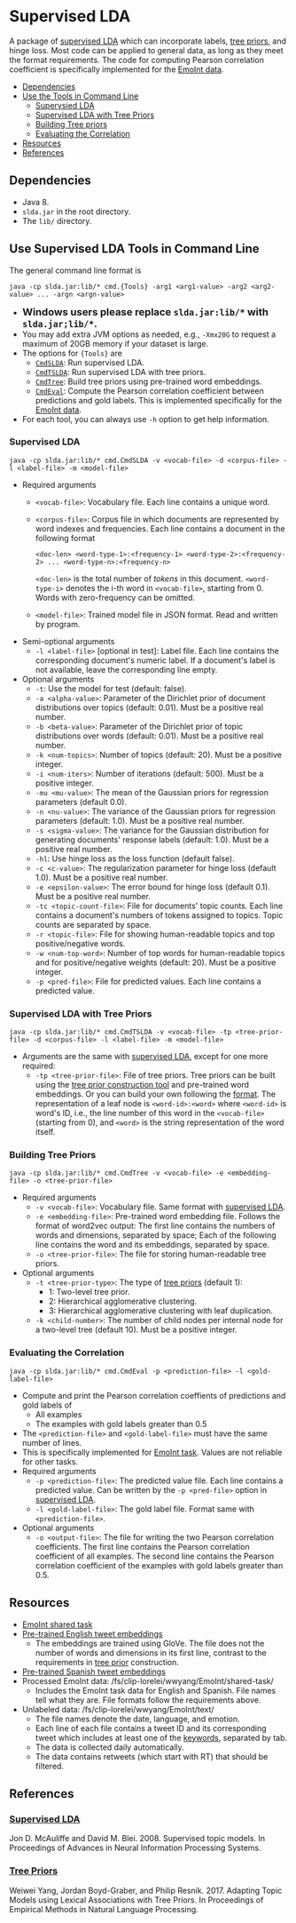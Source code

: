 # <h1 id="top">Supervised LDA</h1>A package of [supervised LDA](#slda_ref) which can incorporate labels, [tree priors](#tree_prior_ref), and hinge loss. Most code can be applied to general data, as long as they meet the format requirements. The code for computing Pearson correlation coefficient is specifically implemented for the [EmoInt data](https://competitions.codalab.org/competitions/17751).* [Dependencies](#dependencies)* [Use the Tools in Command Line](#command)	* [Supervsied LDA](#slda)	* [Supervised LDA with Tree Priors](#tslda)	* [Building Tree priors](#tree_prior)	* [Evaluating the Correlation](#pearson)* [Resources](#resources)* [References](#refs)## <h2 id="dependencies">Dependencies</h2>- Java 8.- `slda.jar` in the root directory.- The `lib/` directory.## <h2 id="command">Use Supervised LDA Tools in Command Line</h2>The general command line format is```java -cp slda.jar:lib/* cmd.{Tools} -arg1 <arg1-value> -arg2 <arg2-value> ... -argn <argn-value>```- **<font size=4>Windows users please replace `slda.jar:lib/*` with `slda.jar;lib/*`.</font>**- You may add extra JVM options as needed, e.g., `-Xmx20G` to request a maximum of 20GB memory if your dataset is large.- The options for `{Tools}` are	- [`CmdSLDA`](#slda): Run supervised LDA.	- [`CmdTSLDA`](#tslda): Run supervised LDA with tree priors.	- [`CmdTree`](#tree_prior): Build tree priors using pre-trained word embeddings.	- [`CmdEval`](#pearson): Compute the Pearson correlation coefficient between predictions and gold labels. This is implemented specifically for the [EmoInt data](https://competitions.codalab.org/competitions/17751).- For each tool, you can always use `-h` option to get help information.### <h3 id="slda">Supervised LDA</h3>```java -cp slda.jar:lib/* cmd.CmdSLDA -v <vocab-file> -d <corpus-file> -l <label-file> -m <model-file>```- Required arguments	- `<vocab-file>`: Vocabulary file. Each line contains a unique word.	- `<corpus-file>`: Corpus file in which documents are represented by word indexes and frequencies. Each line contains a document in the following format			```		<doc-len> <word-type-1>:<frequency-1> <word-type-2>:<frequency-2> ... <word-type-n>:<frequency-n>		```			`<doc-len>` is the total number of *tokens* in this document. `<word-type-i>` denotes the i-th word in `<vocab-file>`, starting from 0. Words with zero-frequency can be omitted.	- `<model-file>`: Trained model file in JSON format. Read and written by program.- Semi-optional arguments	- `-l <label-file>` [optional in test]: Label file. Each line contains the corresponding document's numeric label. If a document's label is not available, leave the corresponding line empty.- Optional arguments	- `-t`: Use the model for test (default: false).	- `-a <alpha-value>`: Parameter of the Dirichlet prior of document distributions over topics (default: 0.01). Must be a positive real number.	- `-b <beta-value>`: Parameter of the Dirichlet prior of topic distributions over words (default: 0.01). Must be a positive real number.	- `-k <num-topics>`: Number of topics (default: 20). Must be a positive integer.	- `-i <num-iters>`: Number of iterations (default: 500). Must be a positive integer.	- `-mu <mu-value>`: The mean of the Gaussian priors for regression parameters (default 0.0).	- `-n <nu-value>`: The variance of the Gaussian priors for regression parameters (default: 1.0). Must be a positive real number.	- `-s <sigma-value>`: The variance for the Gaussian distribution for generating documents' response labels (default: 1.0). Must be a positive real number.	- `-hl`: Use hinge loss as the loss function (default false).	- `-c <c-value>`: The regularization parameter for hinge loss (default 1.0). Must be a positive real number.	- `-e <epsilon-value>`: The error bound for hinge loss (default 0.1). Must be a positive real number.	- `-tc <topic-count-file>`: File for documents' topic counts. Each line contains a document's numbers of tokens assigned to topics. Topic counts are separated by space.	- `-r <topic-file>`: File for showing human-readable topics and top positive/negative words.	- `-w <num-top-word>`: Number of top words for human-readable topics and for positive/negative weights (default: 20). Must be a positive integer.	- `-p <pred-file>`: File for predicted values. Each line contains a predicted value.### <h3 id="tslda">Supervised LDA with Tree Priors</h3>```java -cp slda.jar:lib/* cmd.CmdTSLDA -v <vocab-file> -tp <tree-prior-file> -d <corpus-file> -l <label-file> -m <model-file>```- Arguments are the same with [supervised LDA](#slda), except for one more required:	- `-tp <tree-prior-file>`: File of tree priors. Tree priors can be built using the [tree prior construction tool](#tree_prior) and pre-trained word embeddings. Or you can build your own following the [format](https://stackoverflow.com/a/1649223). The representation of a leaf node is `<word-id>:<word>` where `<word-id>` is word's ID, i.e., the line number of this word in the `<vocab-file>` (starting from 0), and `<word>` is the string representation of the word itself.### <h3 id="tree_prior">Building Tree Priors</h3>```java -cp slda.jar:lib/* cmd.CmdTree -v <vocab-file> -e <embedding-file> -o <tree-prior-file>```- Required arguments	- `-v <vocab-file>`: Vocabulary file. Same format with [supervised LDA](#slda).	- `-e <embedding-file>`: Pre-trained word embedding file. Follows the format of word2vec output: The first line contains the numbers of words and dimensions, separated by space; Each of the following line contains the word and its embeddings, separated by space.	- `-o <tree-prior-file>`: The file for storing human-readable tree priors.- Optional arguments	- `-t <tree-prior-type>`: The type of [tree priors](#tree_prior_ref) (default 1):		- 1: Two-level tree prior.		- 2: Hierarchical agglomerative clustering.		- 3: Hierarchical agglomerative clustering with leaf duplication.	- `-k <child-number>`: The number of child nodes per internal node for a two-level tree (default 10). Must be a positive integer.### <h3 id="pearson">Evaluating the Correlation</h3>```java -cp slda.jar:lib/* cmd.CmdEval -p <prediction-file> -l <gold-label-file>```- Compute and print the Pearson correlation coeffients of predictions and gold labels of	- All examples	- The examples with gold labels greater than 0.5- The `<prediction-file>` and `<gold-label-file>` must have the same number of lines.- This is specifically implemented for [EmoInt task](https://competitions.codalab.org/competitions/17751). Values are not reliable for other tasks.- Required arguments	- `-p <prediction-file>`: The predicted value file. Each line contains a predicted value. Can be written by the `-p <pred-file>` option in [supervised LDA](#slda).	- `-l <gold-label-file>`: The gold label file. Format same with `<prediction-file>`.- Optional arguments	- `-o <output-file>`: The file for writing the two Pearson correlation coefficients. The first line contains the Pearson correlation coefficient of all examples. The second line contains the Pearson correlation coefficient of the examples with gold labels greater than 0.5.## <h2 id="resources">Resources</h2>- [EmoInt shared task](https://competitions.codalab.org/competitions/17751)- [Pre-trained English tweet embeddings](http://nlp.stanford.edu/data/glove.twitter.27B.zip)	- The embeddings are trained using GloVe. The file does not the number of words and dimensions in its first line, contrast to the requirements in [tree prior](#tree_prior) construction.- [Pre-trained Spanish tweet embeddings](http://4530.hostserv.eu/resources/embed_tweets_es_200M_200D.zip)- Processed EmoInt data: /fs/clip-lorelei/wwyang/EmoInt/shared-task/	- Includes the EmoInt task data for English and Spanish. File names tell what they are. File formats follow the requirements above.- Unlabeled data: /fs/clip-lorelei/wwyang/EmoInt/text/	- The file names denote the date, language, and emotion.	- Each line of each file contains a tweet ID and its corresponding tweet which includes at least one of the [keywords](http://saifmohammad.com/WebDocs/AIT-2018/SemEval2018-Task1-QueryTerms.zip), separated by tab.	- The data is collected daily automatically.	- The data contains retweets (which start with RT) that should be filtered.## <h2 id="refs">References</h2>### <h3 id="slda_ref">[Supervised LDA](#slda)</h3>Jon D. McAuliffe and David M. Blei. 2008. Supervised topic models. In Proceedings of Advances in Neural Information Processing Systems.### <h3 id="tree_prior_ref">[Tree Priors](#tree_prior)</h3>Weiwei Yang, Jordan Boyd-Graber, and Philip Resnik. 2017. Adapting Topic Models using Lexical Associations with Tree Priors. In Proceedings of Empirical Methods in Natural Language Processing.